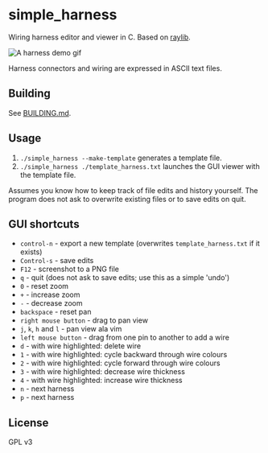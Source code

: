 # simple_harness

Wiring harness editor and viewer in C. Based on [raylib](https://github.com/raysan5/raylib/).

![A harness demo gif](Demo.gif)

Harness connectors and wiring are expressed in ASCII text files.

## Building

See [BUILDING.md](BUILDING.md).

## Usage

1. `./simple_harness --make-template` generates a template file.
2. `./simple_harness ./template_harness.txt` launches the GUI viewer with the template file.

Assumes you know how to keep track of file edits and history yourself. The program does not ask to overwrite existing files or to save edits on quit.

## GUI shortcuts

- `control-n` - export a new template (overwrites `template_harness.txt` if it exists)
- `Control-s` - save edits
- `F12` - screenshot to a PNG file
- `q` - quit (does not ask to save edits; use this as a simple 'undo')
- `0` - reset zoom
- `+` - increase zoom
- `-` - decrease zoom
- `backspace` - reset pan
- `right mouse button` - drag to pan view
- `j`, `k`, `h` and `l` - pan view ala vim
- `left mouse button` - drag from one pin to another to add a wire
- `d` - with wire highlighted: delete wire
- `1` - with wire highlighted: cycle backward through wire colours
- `2` - with wire highlighted: cycle forward through wire colours
- `3` - with wire highlighted: decrease wire thickness
- `4` - with wire highlighted: increase wire thickness
- `n` - next harness
- `p` - next harness


## License

GPL v3
